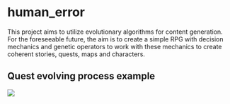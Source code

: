 # human_error

This project aims to utilize evolutionary algorithms for content generation. For the foreseeable future, the aim is to create a simple RPG with decision mechanics and genetic operators to work with these mechanics to create coherent stories, quests, maps and characters.


## Quest evolving process example

![](https://github.com/cetiners/human_error/blob/main/fancy/ohhhhyeaaah.gif) 
